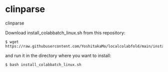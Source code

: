 # clinparse
clinparse

Download install_colabbatch_linux.sh from this repository:

```bash:
$ wget https://raw.githubusercontent.com/YoshitakaMo/localcolabfold/main/install_colabbatch_linux.sh
```

and run it in the directory where you want to install:

```bash:
$ bash install_colabbatch_linux.sh
```
